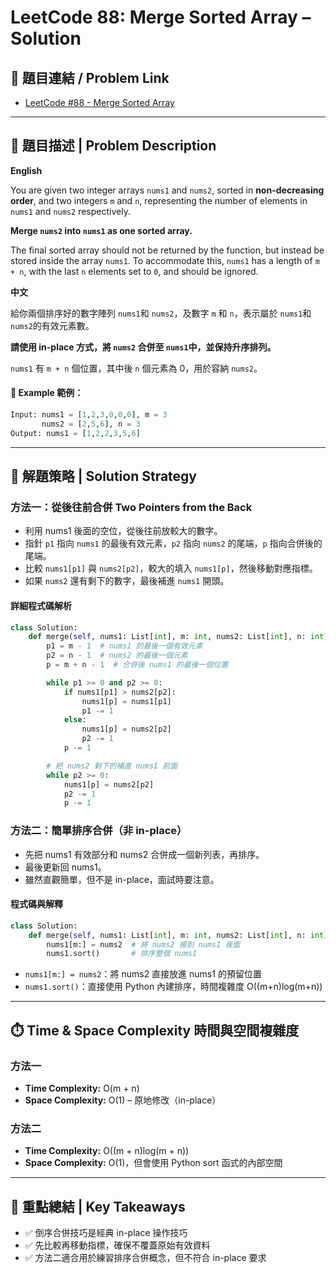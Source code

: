 # LeetCode 88: Merge Sorted Array – Solution
## 🔗 題目連結 / Problem Link  
- [LeetCode #88 - Merge Sorted Array](https://leetcode.com/problems/merge-sorted-array/)

---

## 📖 題目描述 | Problem Description

**English**

You are given two integer arrays `nums1` and `nums2`, sorted in **non-decreasing order**, and two integers `m` and `n`, representing the number of elements in `nums1` and `nums2` respectively.

**Merge `nums2` into `nums1` as one sorted array.**

The final sorted array should not be returned by the function, but instead be stored inside the array `nums1`. To accommodate this, `nums1` has a length of `m + n`, with the last `n` elements set to `0`, and should be ignored.

**中文**

給你兩個排序好的數字陣列 `nums1`和 `nums2`，及數字 `m` 和 `n`，表示屬於 `nums1`和 `nums2`的有效元素數。

**請使用 in-place 方式，將 `nums2` 合併至 `nums1`中，並保持升序排列。**

`nums1` 有 `m + n` 個位置，其中後 `n` 個元素為 0，用於容納 `nums2`。

#### 🧪 Example 範例：

```python
Input: nums1 = [1,2,3,0,0,0], m = 3
       nums2 = [2,5,6], n = 3
Output: nums1 = [1,2,2,3,5,6]
```

---

## 🤔 解題策略 | Solution Strategy

### 方法一：從後往前合併 Two Pointers from the Back

- 利用 nums1 後面的空位，從後往前放較大的數字。
- 指針 `p1` 指向 `nums1` 的最後有效元素，`p2` 指向 `nums2` 的尾端，`p` 指向合併後的尾端。
- 比較 `nums1[p1]` 與 `nums2[p2]`，較大的填入 `nums1[p]`，然後移動對應指標。
- 如果 `nums2` 還有剩下的數字，最後補進 `nums1` 開頭。

#### 詳細程式碼解析
```python
class Solution:
    def merge(self, nums1: List[int], m: int, nums2: List[int], n: int) -> None:
        p1 = m - 1  # nums1 的最後一個有效元素
        p2 = n - 1  # nums2 的最後一個元素
        p = m + n - 1  # 合併後 nums1 的最後一個位置

        while p1 >= 0 and p2 >= 0:
            if nums1[p1] > nums2[p2]:
                nums1[p] = nums1[p1]
                p1 -= 1
            else:
                nums1[p] = nums2[p2]
                p2 -= 1
            p -= 1

        # 把 nums2 剩下的補進 nums1 前面
        while p2 >= 0:
            nums1[p] = nums2[p2]
            p2 -= 1
            p -= 1
```

### 方法二：簡單排序合併（非 in-place）
- 先把 nums1 有效部分和 nums2 合併成一個新列表，再排序。
- 最後更新回 nums1。
- 雖然直觀簡單，但不是 in-place，面試時要注意。

#### 程式碼與解釋
```python
class Solution:
    def merge(self, nums1: List[int], m: int, nums2: List[int], n: int) -> None:
        nums1[m:] = nums2  # 將 nums2 接到 nums1 後面
        nums1.sort()       # 排序整個 nums1
```
- `nums1[m:] = nums2`：將 nums2 直接放進 nums1 的預留位置
- `nums1.sort()`：直接使用 Python 內建排序，時間複雜度 O((m+n)log(m+n))

---

## ⏱️ Time & Space Complexity 時間與空間複雜度

### 方法一
- **Time Complexity:** O(m + n)
- **Space Complexity:** O(1) – 原地修改（in-place）

### 方法二
- **Time Complexity:** O((m + n)log(m + n))
- **Space Complexity:** O(1)，但會使用 Python sort 函式的內部空間

---

## 📌 重點總結 | Key Takeaways
- ✅ 倒序合併技巧是經典 in-place 操作技巧
- ✅ 先比較再移動指標，確保不覆蓋原始有效資料
- ✅ 方法二適合用於練習排序合併概念，但不符合 in-place 要求
